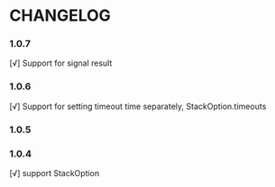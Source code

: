 # CHANGELOG

### 1.0.7
[√] Support for signal result

### 1.0.6
[√] Support for setting timeout time separately, StackOption.timeouts

### 1.0.5

### 1.0.4
[√] support StackOption
